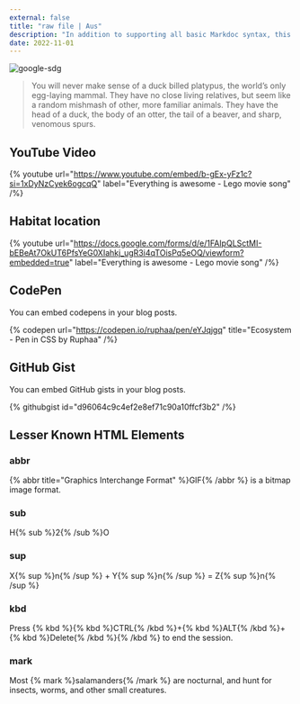 ```yaml
---
external: false
title: "raw file | Aus"
description: "In addition to supporting all basic Markdoc syntax, this template also supports extended markdown syntax to render custom components."
date: 2022-11-01
---
```


![google-sdg](/images/aus1.png)


>You will never make sense of a duck billed platypus, the world’s only egg-laying mammal. They have no close living relatives, but seem like a random mishmash of other, more familiar animals. They have the head of a duck, the body of an otter, the tail of a beaver, and sharp, venomous spurs.

## YouTube Video

{% youtube url="https://www.youtube.com/embed/b-gEx-yFz1c?si=1xDyNzCyek6ogcqQ" label="Everything is awesome - Lego movie song" /%}

## Habitat location

{% youtube url="https://docs.google.com/forms/d/e/1FAIpQLSctMI-bEBeAt7OkUT6PfsYeG0XIahkj_ugR3i4qTOisPq5eOQ/viewform?embedded=true" label="Everything is awesome - Lego movie song" /%}

## CodePen

You can embed codepens in your blog posts.

{% codepen url="https://codepen.io/ruphaa/pen/eYJqjgq" title="Ecosystem - Pen in CSS by Ruphaa" /%}

## GitHub Gist

You can embed GitHub gists in your blog posts.

{% githubgist id="d96064c9c4ef2e8ef71c90a10ffcf3b2" /%}

## Lesser Known HTML Elements

### abbr

{% abbr title="Graphics Interchange Format" %}GIF{% /abbr %} is a bitmap image format.

### sub

H{% sub %}2{% /sub %}O

### sup

X{% sup %}n{% /sup %} + Y{% sup %}n{% /sup %} = Z{% sup %}n{% /sup %}

### kbd

Press {% kbd %}{% kbd %}CTRL{% /kbd %}+{% kbd %}ALT{% /kbd %}+{% kbd %}Delete{% /kbd %}{% /kbd %} to end the session.

### mark

Most {% mark %}salamanders{% /mark %} are nocturnal, and hunt for insects, worms, and other small creatures.
